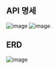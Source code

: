## API 명세 
![image](https://github.com/Joo-Veloper/Spring-plus/assets/134623719/c94207ea-47a9-4062-ad9e-95ea820bcfc1)
![image](https://github.com/Joo-Veloper/Spring-plus/assets/134623719/842107c4-9836-49ce-a02c-8469f5561dac)



## ERD
![image](https://github.com/Joo-Veloper/Spring-plus/assets/134623719/0f69e2d4-5f45-4b21-8d28-3021d4eac525)
